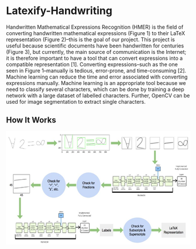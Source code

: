 # Latexify-Handwriting

Handwritten Mathematical Expressions Recognition (HMER) is the field of converting handwritten mathematical expressions (Figure 1) to their LaTeX representation (Figure 2)–this is the goal of our project. This project is useful because scientific documents have been handwritten for centuries (Figure 3), but currently, the main source of communication is the Internet; it is therefore important to have a tool that can convert expressions into a compatible representation [1]. Converting expressions–such as the one seen in Figure 1–manually is tedious, error-prone, and time-consuming [2]. Machine learning can reduce the time and error associated with converting expressions manually. Machine learning is an appropriate tool because we need to classify several characters, which can be done by training a deep network with a large dataset of labelled characters. Further, OpenCV can be used for image segmentation to extract single characters.

## How It Works
![Model Diagram](https://github.com/ellenxwchen/Latexify-Handwriting/blob/master/Images/model-picture.jpg?raw=true)

